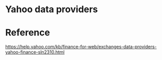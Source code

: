 # Yahoo data providers




# Reference

https://help.yahoo.com/kb/finance-for-web/exchanges-data-providers-yahoo-finance-sln2310.html